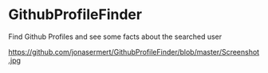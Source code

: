 # GithubProfileFinder
Find Github Profiles and see some facts about the searched user

https://github.com/jonasermert/GithubProfileFinder/blob/master/Screenshot.jpg
